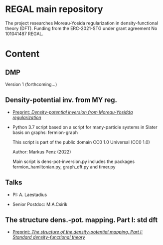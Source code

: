 # REGAL main repository

The project researches Moreau-Yosida regularization in density-functional theory (DFT). Funding from the ERC-2021-STG under grant agreement No 101041487 REGAL.

# Content

## DMP

Version 1 (forthcoming...)

## Density-potential inv. from MY reg.

+ [Preprint: *Density-potential inversion from Moreau-Yosidda regularization*](https://arxiv.org/abs/2212.12727)

+ Python 3.7 script based on a script for many-particle systems in Slater basis on graphs: fermion-graph

   This script is part of the public domain CC0 1.0 Universal (CC0 1.0)

   Author: Markus Penz (2022)

   Main script is dens-pot-inversion.py includes the packages fermion_hamiltonian.py, graph_dft.py and timer.py

## Talks

+ PI: A. Laestadius

+ Senior Postdoc: M.A.Csirik

## The structure dens.-pot. mapping. Part I: std dft

+ [Preprint: *The structure of the density-potential mapping. Part I: Standard density-functional theory*](https://arxiv.org/abs/2211.16627)


